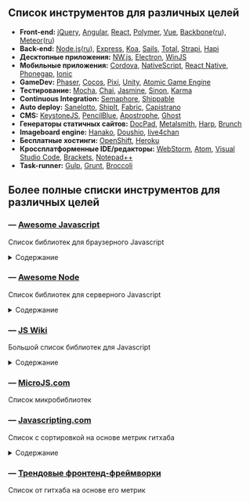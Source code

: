 ## Список инструментов для различных целей
* **Front-end:** 
[jQuery](https://jquery.com/), 
[Angular](https://angularjs.org/), 
[React](https://facebook.github.io/react/), 
[Polymer](https://www.polymer-project.org/), 
[Vue](https://vuejs.org/), 
[Backbone](http://backbonejs.org/)([ru](http://backbonejs.ru/)), 
[Meteor](https://www.meteor.com/)([ru](http://docs.meteor.com.ru/))
* **Back-end:** 
[Node.js](https://nodejs.org/)([ru](http://node-center.ru/)), 
[Express](http://expressjs.com/), 
[Koa](http://koajs.com/), 
[Sails](http://sailsjs.org/),
[Total](https://www.totaljs.com/),
[Strapi](http://strapi.io/),
[Hapi](http://hapijs.com/)
* **Десктопные приложения:** 
[NW.js](http://nwjs.io/), 
[Electron](http://electron.atom.io/), 
[WinJS](http://try.buildwinjs.com/)
* **Мобильные приложения:** 
[Cordova](https://cordova.apache.org/), 
[NativeScript](https://www.nativescript.org/),
[React Native](http://www.reactnative.com/), 
[Phonegap](http://phonegap.com/), 
[Ionic](http://ionicframework.com/)
* **GameDev:** 
[Phaser](http://phaser.io/), 
[Cocos](http://www.cocos2d-x.org/), 
[Pixi](http://www.pixijs.com/), 
[Unity](https://unity3d.com/ru/),
[Atomic Game Engine](http://atomicgameengine.com/)
* **Тестирование:**
[Mocha](https://mochajs.org/), 
[Chai](http://chaijs.com/), 
[Jasmine](http://jasmine.github.io/), 
[Sinon](http://sinonjs.org/),
[Karma](https://karma-runner.github.io/)
* **Continuous Integration:** 
[Semaphore](https://semaphoreci.com/), 
[Shippable](https://app.shippable.com/)
* **Auto deploy:**
[Sanelotto](http://sanelotto.info/),
[ShipIt](https://github.com/shipitjs/shipit/),
[Fabric](http://www.fabfile.org/),
[Capistrano](http://capistranorb.com/)
* **CMS:**
[KeystoneJS](http://keystonejs.com/),
[PencilBlue](https://pencilblue.org/),
[Apostrophe](http://apostrophenow.org/),
[Ghost](https://ghost.org/)
* **Генераторы статичных сайтов:** 
[DocPad](http://docpad.org/), 
[Metalsmith](http://www.metalsmith.io/), 
[Harp](http://harpjs.com/), 
[Brunch](http://brunch.io/)
* **Imageboard engine:**
[Hanako](http://hanako-imageboard.rhcloud.com/),
[Doushio](https://github.com/lalcmellkmal/doushio),
[live4chan](https://github.com/emgram769/live4chan)
* **Бесплатные хостинги:** 
[OpenShift](https://www.openshift.com), 
[Heroku](https://www.heroku.com/)
* **Кроссплатформенные IDE/редакторы:** 
[WebStorm](https://www.jetbrains.com/webstorm/), 
[Atom](https://atom.io/), 
[Visual Studio Code](https://code.visualstudio.com/), 
[Brackets](http://brackets.io/), 
[Notepad++](https://notepad-plus-plus.org/)
* **Task-runner:** 
[Gulp](http://gulpjs.com/),
[Grunt](http://gruntjs.com/),
[Broccoli](https://github.com/broccolijs/broccoli)

## Более полные списки инструментов для различных целей
### — [Awesome Javascript](https://github.com/sorrycc/awesome-javascript/blob/master/README.md)
Список библиотек для браузерного Javascript
<details> 
  <summary>Содержание</summary>
  - Package Managers
  - Loaders
  - Bundlers
  - Testing Frameworks
  - QA Tools
  - MVC Frameworks and Libraries
  - Node-Powered CMS Frameworks
  - Templating Engines
  - Articles/Posts
  - Data Visualization
    - Timeline
    - Spreadsheet
  - Editors
  - Documentation
  - Utilities
    - Files
    - Functional Programming
    - Reactive Programming
    - Data Structure
    - Date
    - String
    - Number
    - Storage
    - Color
    - I18n And L10n
    - Class
    - Control Flow
    - Routing
    - Security
    - Log
    - RegExp
    - Media
    - Voice Command
    - API
    - Streaming
    - Vision Detection
    - Browser Detection
    - Benchmark
    - Machine Learning
  - UI
    - Code Highlighting
    - Loading Status
    - Validation
    - Keyboard Wrappers
    - Tours And Guides
    - Notifications
    - Sliders
    - Range Sliders
    - Form Widgets
    - Tips
    - Modals and Popups
    - Scroll
    - Menu
    - Table/Grid
    - Frameworks
    - Boilerplates
  - Gesture
  - Maps
  - Typography
  - Animations
  - Image processing
  - ES6
  - SDK
  - Misc
  - Podcasts
</details>
  
### — [Awesome Node](https://github.com/sindresorhus/awesome-nodejs/blob/master/readme.md)  
Список библиотек для серверного Javascript
<details> 
  <summary>Содержание</summary>
  - Packages
  	- Mad science
  	- Command-line apps
  	- Functional programming
  	- HTTP
  	- Debugging / Profiling
  	- Logging
  	- Command-line utilities
  	- Build tools
  	- Hardware
  	- Templating
  	- Web frameworks
  	- Documentation
  	- Filesystem
  	- Control flow
  	- Streams
  	- Real-time
  	- Image
  	- Text
  	- Number
  	- Math
  	- Date
  	- URL
  	- Data validation
  	- Parsing
  	- Humanize
  	- Compression
  	- Network
  	- Database
  	- Testing
  	- Security
  	- Benchmarking
  	- Minifiers
  	- Authentication
  	- Email
  	- Job queues
  	- Node.js management
  	- Polyfills
  	- Natural language processing
  	- Process management
  	- Automation
  	- AST
  	- Static site generators
  	- Content management systems
  	- Forum
  	- Blogging
  	- Weird
  	- Miscellaneous
  - Resources
  	- Tutorials
  	- Discovery
  	- Articles
  	- Newsletters
  	- Videos
  	- Podcasts
  	- Books
  	- Blogs
  	- Courses
  	- Cheatsheets
  	- Tools
  	- Community
  	- Miscellaneous
</details>
  
### — [JS Wiki](https://github.com/bebraw/jswiki/wiki)  
Большой список библиотек для Javascript
<details> 
  <summary>Содержание</summary>
  - Animation libraries
  - Application Frameworks
  - Async Control Flow Event Libraries
  - Audio libraries
  - Beginner's Resources
  - Boilerplates
  - Build utilities
  - Canvas wrappers
  - Class system
  - Code editors
  - Code protection
  - Color libraries
  - Data structures
  - Date libraries
  - Debugging Tools
  - Documentation Tools
  - Dom
  - File Formats
  - Functional programming
  - Game engine feature matrix
  - Game Engines
  - Game resources
  - Html5 Applications
  - I18n and l10n
  - Image manipulation
  - Keyboard wrappers
  - Live coding Tools
  - Loaders
  - Mapping libraries
  - Math libraries
  - Meta
  - Mobile frameworks
  - Mvc frameworks
  - Mvvm frameworks
  - Node.js
  - Notifications
  - Package managers
  - Parallax
  - Physics libraries
  - Presentation libraries
  - Ringo.js
  - Routing
  - Scene graphs
  - Selector libraries
  - ServerSide libraries
  - Session
  - Storage libraries
  - Strings
  - SVG libraries
  - Templating engines
  - test
  - test page
  - Testing frameworks
  - Timing
  - Toolkits
  - Touch
  - Ui libraries
  - Visualization libraries
  - WebGL
  - WYSIWYG editors

</details>
  
### — [MicroJS.com](http://microjs.com/)  
Список микробиблиотек
  
### — [Javascripting.com](http://www.javascripting.com/)  
Список с сортировкой на основе метрик гитхаба
<details> 
  <summary>Содержание</summary>
  - Animation
  - Application Tools
    - Frameworks
    - Loaders
    - Templating
    - Utilities
  - Audio
  - Development Aids
  - Dom
    - Frameworks
    - Utilities
  - Forms
  - Games
  - Helpers
    - Cross Browser
    - Object Extends
  - Images
    - Sliders and Displays
    - 2D Graphics
    - 3D Graphics
  - Data
  - Mobile and Touch
  - Typography
  - User Interface
  - Video
  - Miscellaneous
</details>
  
### — [Трендовые фронтенд-фреймворки](https://github.com/showcases/front-end-javascript-frameworks)  
Список от гитхаба на основе его метрик
